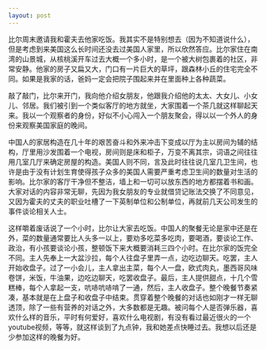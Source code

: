 ```yaml
---
layout: post
---
```

比尔周末邀请我和霍夫去他家吃饭。我其实不是特别想去（因为不知道说什么），但是考虑到来美国这么长时间还没去过美国人家里，所以欣然答应。比尔家住在南湾的山景城，从核桃溪开车过去大概一个多小时，是一个被大树包裹着的社区，非常安静。他家的房子又扁又大，门口有一片巨大的草坪，跟森林小丘的住宅完全不同。如果是我家的话，爸妈一定会把院子围起来并在里面种上各种蔬菜。

敲了敲门，比尔来开门，我向他介绍女朋友，他跟我介绍他的太太、大女儿、小女儿、邻居。我们被引到一个类似客厅的地方就坐，大家围着一个茶几就这样聊起天来。我以一个观察者的身份，好似不小心闯入一个朋友聚会，得以以一个外人的身份来观察美国家庭的晚间。

中国人的家居构造在几十年的艰苦奋斗和外来冲击下变成以厅为主以房间为辅的结构，厅里用沙发围着一个电视，房间则是床和柜子，万变不离其宗，词语之间往往用几室几厅来确定房屋的构造。美国人则不同，言及此时往往说几室几卫生间，也许是由于没有计划生育使得孩子众多的美国人需要严重考虑卫生间的数量对生活的影响。比尔家的客厅干净但不整洁，墙上和一切可以放东西的地方都摆着书和画。大家对话的内容非常无聊，先因为我女朋友的专业就借贷记账法交换了不同意见，又因为霍夫的丈夫的职业吐槽了一下英制单位和公制单位，再就前几天公司发生的事件谈论相关人士。

这样嚼着废话说了一个小时，比尔让大家去吃饭。中国人的聚餐无论是家中还是在外，菜的数量通常要比人头多一以上，要劝多吃菜多吃肉，要喝酒，要谈论工作、政治，有小孩要谈论小孩，整顿饭下来大概要消耗三四个小时。在比尔家的饭完全不同。主人先奉上一大盆沙拉，每个人往盘子里弄一点，边吃边聊天。吃罢，主人开始收盘子。过了一小会儿，主人拿出主菜，每个人一盘，欧式肉丸，墨西哥风味卷饼，米饭，牛油果，边吃边聊天，吃罢收盘子。最后，主人提供甜点，十几个雪糕棒，每个人拿起一支，吭哧吭哧啃了一通，然后，主人收盘子。整个晚餐节奏紧凑，基本就是在上盘子和收盘子中结束。贯穿着整个晚餐的对话也如刚才一样无聊透顶，除了一些有营养的对话之外，大多数都是无趣。被问每个人是否弹乐器，喜欢什么样的音乐，平时有何爱好，喜欢什么电视剧，有没有看过最近很火的一个youtube视频，等等，就这样谈到了九点钟，我和她差点快睡过去。我想以后还是少参加这样的晚餐为好。